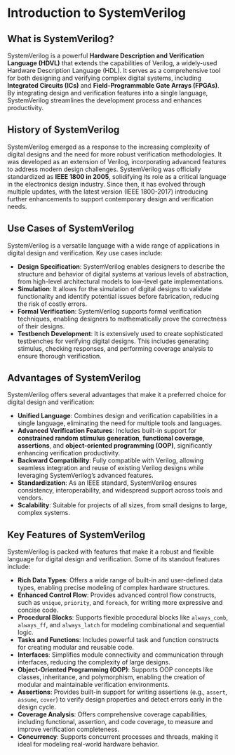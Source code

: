 # Introduction to SystemVerilog

## What is SystemVerilog?
SystemVerilog is a powerful **Hardware Description and Verification Language (HDVL)** that extends the capabilities of Verilog, a widely-used Hardware Description Language (HDL). It serves as a comprehensive tool for both designing and verifying complex digital systems, including **Integrated Circuits (ICs)** and **Field-Programmable Gate Arrays (FPGAs)**. By integrating design and verification features into a single language, SystemVerilog streamlines the development process and enhances productivity.

## History of SystemVerilog
SystemVerilog emerged as a response to the increasing complexity of digital designs and the need for more robust verification methodologies. It was developed as an extension of Verilog, incorporating advanced features to address modern design challenges. SystemVerilog was officially standardized as **IEEE 1800 in 2005**, solidifying its role as a critical language in the electronics design industry. Since then, it has evolved through multiple updates, with the latest version (IEEE 1800-2017) introducing further enhancements to support contemporary design and verification needs.

## Use Cases of SystemVerilog
SystemVerilog is a versatile language with a wide range of applications in digital design and verification. Key use cases include:

- **Design Specification**: SystemVerilog enables designers to describe the structure and behavior of digital systems at various levels of abstraction, from high-level architectural models to low-level gate implementations.
- **Simulation**: It allows for the simulation of digital designs to validate functionality and identify potential issues before fabrication, reducing the risk of costly errors.
- **Formal Verification**: SystemVerilog supports formal verification techniques, enabling designers to mathematically prove the correctness of their designs.
- **Testbench Development**: It is extensively used to create sophisticated testbenches for verifying digital designs. This includes generating stimulus, checking responses, and performing coverage analysis to ensure thorough verification.

## Advantages of SystemVerilog
SystemVerilog offers several advantages that make it a preferred choice for digital design and verification:

- **Unified Language**: Combines design and verification capabilities in a single language, eliminating the need for multiple tools and languages.
- **Advanced Verification Features**: Includes built-in support for **constrained random stimulus generation**, **functional coverage**, **assertions**, and **object-oriented programming (OOP)**, significantly enhancing verification productivity.
- **Backward Compatibility**: Fully compatible with Verilog, allowing seamless integration and reuse of existing Verilog designs while leveraging SystemVerilog’s advanced features.
- **Standardization**: As an IEEE standard, SystemVerilog ensures consistency, interoperability, and widespread support across tools and vendors.
- **Scalability**: Suitable for projects of all sizes, from small designs to large, complex systems.

## Key Features of SystemVerilog
SystemVerilog is packed with features that make it a robust and flexible language for digital design and verification. Some of its standout features include:

- **Rich Data Types**: Offers a wide range of built-in and user-defined data types, enabling precise modeling of complex hardware structures.
- **Enhanced Control Flow**: Provides advanced control flow constructs, such as `unique`, `priority`, and `foreach`, for writing more expressive and concise code.
- **Procedural Blocks**: Supports flexible procedural blocks like `always_comb`, `always_ff`, and `always_latch` for modeling combinational and sequential logic.
- **Tasks and Functions**: Includes powerful task and function constructs for creating modular and reusable code.
- **Interfaces**: Simplifies module connectivity and communication through interfaces, reducing the complexity of large designs.
- **Object-Oriented Programming (OOP)**: Supports OOP concepts like classes, inheritance, and polymorphism, enabling the creation of modular and maintainable verification environments.
- **Assertions**: Provides built-in support for writing assertions (e.g., `assert`, `assume`, `cover`) to verify design properties and detect errors early in the design cycle.
- **Coverage Analysis**: Offers comprehensive coverage capabilities, including functional, assertion, and code coverage, to measure and improve verification completeness.
- **Concurrency**: Supports concurrent processes and threads, making it ideal for modeling real-world hardware behavior.
